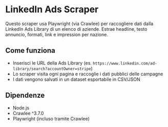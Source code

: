 # LinkedIn Ads Scraper

Questo scraper usa Playwright (via Crawlee) per raccogliere dati dalla LinkedIn Ads Library
di un elenco di aziende. Estrae headline, testo annuncio, formati, link e impression per nazione.

## Come funziona

- Inserisci le URL della Ads Library (es. `https://www.linkedin.com/ad-library/search?accountOwner=stripe`)
- Lo scraper visita ogni pagina e raccoglie i dati pubblici delle campagne
- I dati vengono salvati in un dataset esportabile in CSV/JSON

## Dipendenze
- Node.js
- Crawlee ^3.7.0
- Playwright (incluso tramite Crawlee)

